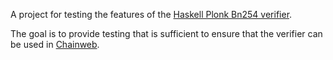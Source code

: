 A project for testing the features of the [Haskell Plonk Bn254 verifier](https://github.com/argumentcomputer/lurk-hs).

The goal is to provide testing that is sufficient to ensure that the verifier can be used in
[Chainweb](https://github.com/kadena-io/chainweb-node).
